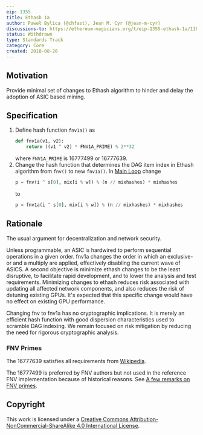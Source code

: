 ```yaml
---
eip: 1355
title: Ethash 1a
author: Paweł Bylica (@chfast), Jean M. Cyr (@jean-m-cyr)
discussions-to: https://ethereum-magicians.org/t/eip-1355-ethash-1a/1167
status: Withdrawn
type: Standards Track
category: Core
created: 2018-08-26
---
```


## Motivation

Provide minimal set of changes to Ethash algorithm to hinder and delay the adoption of ASIC based mining.

## Specification

1. Define hash function `fnv1a()` as
   ```python
   def fnv1a(v1, v2):
       return ((v1 ^ v2) * FNV1A_PRIME) % 2**32
   ```
   where `FNV1A_PRIME` is 16777499 or 16777639.
2. Change the hash function that determines the DAG item index in Ethash algorithm from `fnv()` to new `fnv1a()`.
   In [Main Loop](https://github.com/ethereum/wiki/wiki/Ethash#main-loop) change
   ```python
   p = fnv(i ^ s[0], mix[i % w]) % (n // mixhashes) * mixhashes
   ```
   to
   ```python
   p = fnv1a(i ^ s[0], mix[i % w]) % (n // mixhashes) * mixhashes
   ```

## Rationale

The usual argument for decentralization and network security.

Unless programmable, an ASIC is hardwired to perform sequential operations in a given order. fnv1a changes the order in which an exclusive-or and a multiply are applied, effectively disabling the current wave of ASICS. A second objective is minimize ethash changes to be the least disruptive, to facilitate rapid development, and to lower the analysis and test requirements. Minimizing changes to ethash reduces risk associated with updating all affected network components, and also reduces the risk of detuning existing GPUs. It's expected that this specific change would have no effect on existing GPU performance.

Changing fnv to fnv1a has no cryptographic implications. It is merely an efficient hash function with good dispersion characteristics used to scramble DAG indexing. We remain focused on risk mitigation by reducing the need for rigorous cryptographic analysis.


### FNV Primes

The 16777639 satisfies all requirements from [Wikipedia](https://en.wikipedia.org/wiki/Fowler%E2%80%93Noll%E2%80%93Vo_hash_function#FNV_prime).

The 16777499 is preferred by FNV authors but not used in the reference FNV implementation because of historical reasons.
See [A few remarks on FNV primes](http://www.isthe.com/chongo/tech/comp/fnv/index.html#fnv-prime).

## Copyright

This work is licensed under a [Creative Commons Attribution-NonCommercial-ShareAlike 4.0 International License](https://creativecommons.org/licenses/by-nc-sa/4.0/).
